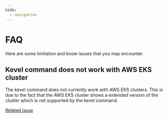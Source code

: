 ```yaml
---
hide:
  - navigation
---
```


# FAQ

Here are some limitation and know issues that you may encounter.

## Kevel command does not work with AWS EKS cluster

The kevel command does not currently work with AWS EKS clusters. This is due to the fact that the AWS EKS cluster shows a extended version of the cluster which is not supported by the kevel command.

[Related issue](https://github.com/germainlefebvre4/kevel/issues/2)
